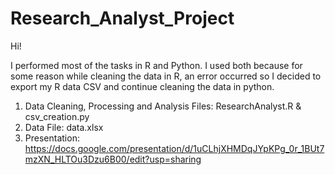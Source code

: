 # Research_Analyst_Project

Hi!

I performed most of the tasks in R and Python. I used both because for some reason while cleaning the data in R, an error occurred so I decided to export my R data CSV and continue cleaning the data in python.

1. Data Cleaning, Processing and Analysis Files: ResearchAnalyst.R & csv_creation.py 
2. Data File: data.xlsx
3. Presentation: https://docs.google.com/presentation/d/1uCLhjXHMDqJYpKPg_0r_1BUt7mzXN_HLTOu3Dzu6B00/edit?usp=sharing

